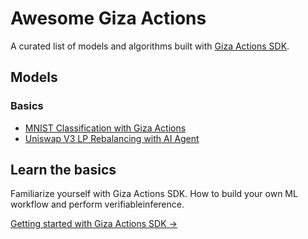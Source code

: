 # Awesome Giza Actions

A curated list of models and algorithms built with [Giza Actions SDK](https://actions.gizatech.xyz/welcome/giza-actions-sdk).

## Models

### Basics

- [MNIST Classification with Giza Actions](https://github.com/gizatechxyz/actions-sdk/blob/main/examples/verifiable_mnist/verifiable_mnist.ipynb)
- [Uniswap V3 LP Rebalancing with AI Agent](uni-v3-lp-agent)

## Learn the basics

Familiarize yourself with Giza Actions SDK. How to build your own ML workflow and perform verifiableinference.

[Getting started with Giza Actions SDK →](https://actions.gizatech.xyz/welcome/giza-actions-sdk)
